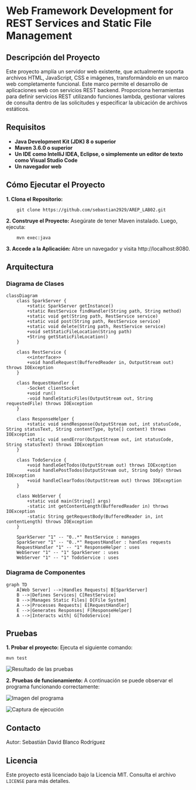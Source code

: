 # Web Framework Development for REST Services and Static File Management

## Descripción del Proyecto

Este proyecto amplía un servidor web existente, que actualmente soporta archivos HTML, JavaScript, CSS e imágenes, transformándolo en un marco web completamente funcional. Este marco permite el desarrollo de aplicaciones web con servicios REST backend. Proporciona herramientas para definir servicios REST utilizando funciones lambda, gestionar valores de consulta dentro de las solicitudes y especificar la ubicación de archivos estáticos.

## Requisitos

-   **Java Development Kit (JDK) 8 o superior**
-   **Maven 3.6.0 o superior**
-   **Un IDE como IntelliJ IDEA, Eclipse, o simplemente un editor de texto como Visual Studio Code**
-   **Un navegador web**

## Cómo Ejecutar el Proyecto

**1. Clona el Repositorio:**

        git clone https://github.com/sebastian2929/AREP_LAB02.git
**2. Construye el Proyecto:** Asegúrate de tener Maven instalado. Luego, ejecuta:

        mvn exec:java

**3. Accede a la Aplicación:** Abre un navegador y visita http://localhost:8080.

## Arquitectura

### Diagrama de Clases

```mermaid
classDiagram
    class SparkServer {
        +static SparkServer getInstance()
        +static RestService findHandler(String path, String method)
        +static void get(String path, RestService service)
        +static void post(String path, RestService service)
        +static void delete(String path, RestService service)
        +void setStaticFileLocation(String path)
        +String getStaticFileLocation()
    }
    
    class RestService {
        <<interface>>
        +void handleRequest(BufferedReader in, OutputStream out) throws IOException
    }
    
    class RequestHandler {
        -Socket clientSocket
        +void run()
        -void handleStaticFiles(OutputStream out, String requestedFile) throws IOException
    }
    
    class ResponseHelper {
        +static void sendResponse(OutputStream out, int statusCode, String statusText, String contentType, byte[] content) throws IOException
        +static void sendError(OutputStream out, int statusCode, String statusText) throws IOException
    }
    
    class TodoService {
        +void handleGetTodos(OutputStream out) throws IOException
        +void handlePostTodos(OutputStream out, String body) throws IOException
        +void handleClearTodos(OutputStream out) throws IOException
    }
    
    class WebServer {
        +static void main(String[] args)
        -static int getContentLength(BufferedReader in) throws IOException
        -static String getRequestBody(BufferedReader in, int contentLength) throws IOException
    }
    
    SparkServer "1" -- "0..*" RestService : manages
    SparkServer "1" -- "0..*" RequestHandler : handles requests
    RequestHandler "1" -- "1" ResponseHelper : uses
    WebServer "1" -- "1" SparkServer : uses
    WebServer "1" -- "1" TodoService : uses
```

### Diagrama de Componentes

```mermaid
graph TD
    A[Web Server] -->|Handles Requests| B[SparkServer]
    B -->|Defines Services| C[RestService]
    B -->|Manages Static Files| D[File System]
    A -->|Processes Requests| E[RequestHandler]
    E -->|Generates Responses| F[ResponseHelper]
    A -->|Interacts with| G[TodoService]
```


## Pruebas

**1. Probar el proyecto:** Ejecuta el siguiente comando:

    mvn test

![Resultado de las pruebas](https://github.com/user-attachments/assets/f4613dda-b57c-4481-9c8e-c926b9eac59a)  
  
   
  
**2. Pruebas de funcionamiento:** A continuación se puede observar el programa funcionando correctamente:

![Imagen del programa](https://github.com/user-attachments/assets/8a0d75a7-ea0d-4d09-9ba1-d70a6e5d4b21)

![Captura de ejecución](https://github.com/user-attachments/assets/38879d35-4d01-44f3-9927-7ef4f7eacef5)



## Contacto

Autor: Sebastián David Blanco Rodríguez

## Licencia

Este proyecto está licenciado bajo la Licencia MIT. Consulta el archivo `LICENSE` para más detalles.
